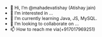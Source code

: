 - 👋 Hi, I’m @mahadevatishay (Atishay jain)
- 👀 I’m interested in ...
- 🌱 I’m currently learning Java, JS, MySQL.
- 💞️ I’m looking to collaborate on ...
- 📫 How to reach me via(+917017969251)

<!---
mahadevatishay/mahadevatishay is a ✨ special ✨ repository because its `README.md` (this file) appears on your GitHub profile.
You can click the Preview link to take a look at your changes.
--->
